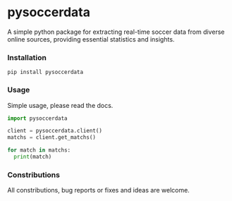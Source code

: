# pysoccerdata
A simple python package for extracting real-time soccer data from diverse online sources, providing essential statistics and insights.

### Installation
```
pip install pysoccerdata
```

### Usage
Simple usage, please read the docs.
```py
import pysoccerdata

client = pysoccerdata.client()
matchs = client.get_matchs()

for match in matchs:
  print(match)
```
### Constributions
All constributions, bug reports or fixes and ideas are welcome.
